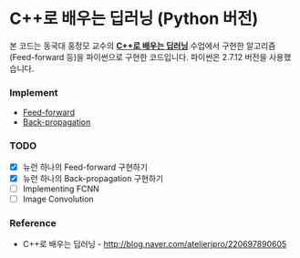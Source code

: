 # C++로 배우는 딥러닝 (Python 버전) 

본 코드는 동국대 홍정모 교수의 **[C++로 배우는 딥러닝](http://blog.naver.com/atelierjpro/220697890605)** 수업에서 구현한 알고리즘(Feed-forward 등)을 파이썬으로 구현한 코드입니다. 파이썬은 2.7.12 버전을 사용했습니다.

### Implement
- [Feed-forward](https://github.com/babjo/py-deep-learning/blob/master/feed-forword.py)
- [Back-propagation](https://github.com/babjo/py-deep-learning/blob/master/back-propagation.py)

### TODO
- [x] 뉴런 하나의 Feed-forward 구현하기 
- [x] 뉴런 하나의 Back-propagation 구현하기
- [ ] Implementing FCNN
- [ ] Image Convolution

### Reference
- C++로 배우는 딥러닝 - http://blog.naver.com/atelierjpro/220697890605